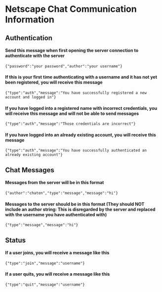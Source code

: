 # Netscape Chat Communication Information

## Authentication

#### Send this message when first opening the server connection to authenticate with the server
`{"password":"your password","author":"your username"}`

#### If this is your first time authenticating with a username and it has not yet been registered, you will receive this message
`{"type":"auth","message":"You have successfully registered a new account and logged in"}`

#### If you have logged into a registered name with incorrect credentials, you will receive this message and will not be able to send messages
`{"type":"auth","message":"Those credentials are incorrect"}`

#### If you have logged into an already existing account, you will receive this message
`{"type":"auth","message":"You have successfully authenticated an already existing account"}`

## Chat Messages


#### Messages from the server will be in this format
`{"author":"chaten","type":"message","message":"hi"}`

#### Messages to the server should be in this format (They should NOT include an author string: This is disregarded by the server and replaced with the username you have authenticated with)
`{"type":"message","message":"hi"}`

## Status

#### If a user joins, you will receive a message like this
`{"type":"join","message":"username"}`

#### If a user quits, you will receive a message like this
`{"type":"quit","message":"username"}`

